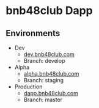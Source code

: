 # bnb48club Dapp

## Environments

- Dev
  - [dev.bnb48club.com](https://dev.bnb48club.com)
  - Branch: develop
- Alpha
  - [alpha.bnb48club.com](https://alpha.bnb48club.com)
  - Branch: staging
- Production
  - [dapp.bnb48club.com](https://dapp.bnb48club.com)
  - Branch: master
